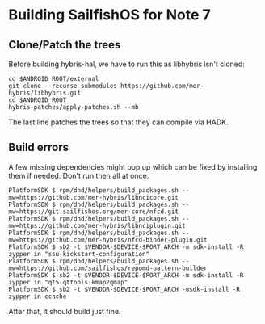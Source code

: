 # Building SailfishOS for Note 7

## Clone/Patch the trees
Before building hybris-hal, we have to run this as libhybris isn't cloned:
```
cd $ANDROID_ROOT/external
git clone --recurse-submodules https://github.com/mer-hybris/libhybris.git
cd $ANDROID_ROOT
hybris-patches/apply-patches.sh --mb
```
The last line patches the trees so that they can compile via HADK.

## Build errors
A few missing dependencies might pop up which can be fixed by installing them if needed. Don't run then all at once.
```
PlatformSDK $ rpm/dhd/helpers/build_packages.sh --mw=https://github.com/mer-hybris/libncicore.git
PlatformSDK $ rpm/dhd/helpers/build_packages.sh --mw=https://git.sailfishos.org/mer-core/nfcd.git
PlatformSDK $ rpm/dhd/helpers/build_packages.sh --mw=https://github.com/mer-hybris/libnciplugin.git
PlatformSDK $ rpm/dhd/helpers/build_packages.sh --mw=https://github.com/mer-hybris/nfcd-binder-plugin.git
PlatformSDK $ sb2 -t $VENDOR-$DEVICE-$PORT_ARCH -m sdk-install -R zypper in "ssu-kickstart-configuration"
PlatformSDK $ rpm/dhd/helpers/build_packages.sh --mw=https://github.com/sailfishos/repomd-pattern-builder
PlatformSDK $ sb2 -t $VENDOR-$DEVICE-$PORT_ARCH -m sdk-install -R zypper in "qt5-qttools-kmap2qmap"
PlatformSDK $ sb2 -t $VENDOR-$DEVICE-$PORT_ARCH -msdk-install -R zypper in ccache
```

After that, it should build just fine.
